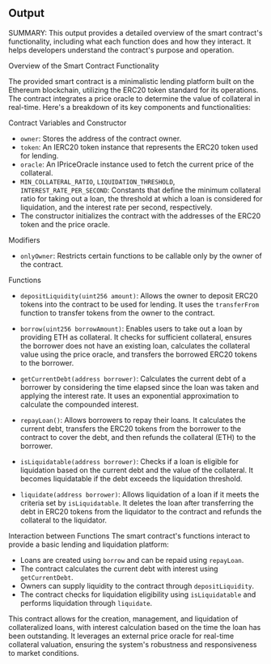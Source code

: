 ## Output

SUMMARY:
This output provides a detailed overview of the smart contract's functionality, including what each function does and how they interact. It helps developers understand the contract's purpose and operation.

 Overview of the Smart Contract Functionality

The provided smart contract is a minimalistic lending platform built on the Ethereum blockchain, utilizing the ERC20 token standard for its operations. The contract integrates a price oracle to determine the value of collateral in real-time. Here's a breakdown of its key components and functionalities:

 Contract Variables and Constructor
- `owner`: Stores the address of the contract owner.
- `token`: An IERC20 token instance that represents the ERC20 token used for lending.
- `oracle`: An IPriceOracle instance used to fetch the current price of the collateral.
- `MIN_COLLATERAL_RATIO`, `LIQUIDATION_THRESHOLD`, `INTEREST_RATE_PER_SECOND`: Constants that define the minimum collateral ratio for taking out a loan, the threshold at which a loan is considered for liquidation, and the interest rate per second, respectively.
- The constructor initializes the contract with the addresses of the ERC20 token and the price oracle.

 Modifiers
- `onlyOwner`: Restricts certain functions to be callable only by the owner of the contract.

 Functions
- `depositLiquidity(uint256 amount)`: Allows the owner to deposit ERC20 tokens into the contract to be used for lending. It uses the `transferFrom` function to transfer tokens from the owner to the contract.
  
- `borrow(uint256 borrowAmount)`: Enables users to take out a loan by providing ETH as collateral. It checks for sufficient collateral, ensures the borrower does not have an existing loan, calculates the collateral value using the price oracle, and transfers the borrowed ERC20 tokens to the borrower.
  
- `getCurrentDebt(address borrower)`: Calculates the current debt of a borrower by considering the time elapsed since the loan was taken and applying the interest rate. It uses an exponential approximation to calculate the compounded interest.
  
- `repayLoan()`: Allows borrowers to repay their loans. It calculates the current debt, transfers the ERC20 tokens from the borrower to the contract to cover the debt, and then refunds the collateral (ETH) to the borrower.
  
- `isLiquidatable(address borrower)`: Checks if a loan is eligible for liquidation based on the current debt and the value of the collateral. It becomes liquidatable if the debt exceeds the liquidation threshold.
  
- `liquidate(address borrower)`: Allows liquidation of a loan if it meets the criteria set by `isLiquidatable`. It deletes the loan after transferring the debt in ERC20 tokens from the liquidator to the contract and refunds the collateral to the liquidator.

 Interaction between Functions
The smart contract's functions interact to provide a basic lending and liquidation platform:
- Loans are created using `borrow` and can be repaid using `repayLoan`.
- The contract calculates the current debt with interest using `getCurrentDebt`.
- Owners can supply liquidity to the contract through `depositLiquidity`.
- The contract checks for liquidation eligibility using `isLiquidatable` and performs liquidation through `liquidate`.

This contract allows for the creation, management, and liquidation of collateralized loans, with interest calculation based on the time the loan has been outstanding. It leverages an external price oracle for real-time collateral valuation, ensuring the system's robustness and responsiveness to market conditions.

